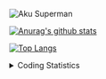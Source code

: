 ![Aku Superman](https://res.cloudinary.com/sidiksel/image/upload/v1597734857/Untitled_enxomp.png)

[![Anurag's github stats](https://github-readme-stats.vercel.app/api?username=muh-sidik&count_private=true&show_icons=true&theme=algolia)](https://github.com/muh-sidik/github-readme-stats)

[![Top Langs](https://github-readme-stats.vercel.app/api/top-langs/?username=muh-sidik&layout=compact&hide=html,css)](https://github.com/anuraghazra/github-readme-stats)

<details>
    <summary>Coding Statistics</summary> 
    <p align="center">
        <img src="https://wakatime.com/share/@Naqeeb/9b12f8df-136b-4bed-b872-b68006c975f5.svg" width="100%" height="400"/>
    </p>
</details>
